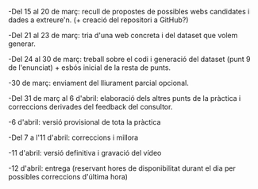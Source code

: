 -Del 15 al 20 de març: recull de propostes de possibles webs 
candidates i dades a extreure'n. (+ creació del repositori a GitHub?)

-Del 21 al 23 de març: tria d'una web concreta i del dataset que volem generar.

-Del 24 al 30 de març: treball sobre el codi i generació del dataset
(punt 9 de l'enunciat) + esbós inicial de la resta de punts.

-30 de març: enviament del lliurament parcial opcional.

-Del 31 de març al 6 d'abril: elaboració dels altres punts de la pràctica
i correccions derivades del feedback del consultor.

-6 d'abril: versió provisional de tota la pràctica

-Del 7 a l'11 d'abril: correccions i millora

-11 d'abril: versió definitiva i gravació del vídeo

-12 d'abril: entrega (reservant hores de disponibilitat durant el dia
per possibles correccions d'última hora)
